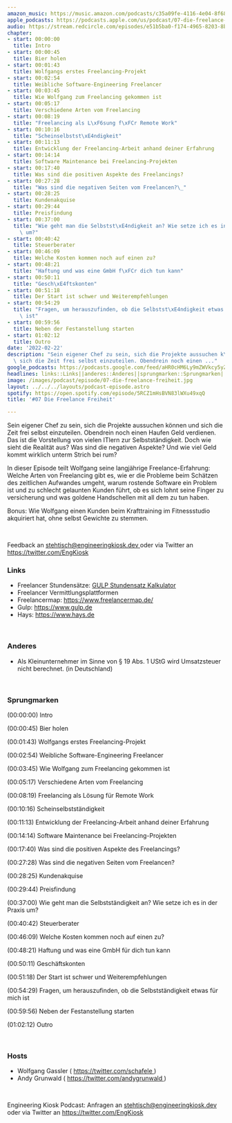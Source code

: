 ```yaml
---
amazon_music: https://music.amazon.com/podcasts/c35a09fe-4116-4e04-8f68-77d61b112e46/episodes/d7e5bc38-3464-475c-998c-1deda993203e/engineering-kiosk-07-die-freelance-freiheit
apple_podcasts: https://podcasts.apple.com/us/podcast/07-die-freelance-freiheit/id1603082924?i=1000551841726
audio: https://stream.redcircle.com/episodes/e51b5ba0-f174-4965-8203-8b5673dac440/stream.mp3
chapter:
- start: 00:00:00
  title: Intro
- start: 00:00:45
  title: Bier holen
- start: 00:01:43
  title: Wolfgangs erstes Freelancing-Projekt
- start: 00:02:54
  title: Weibliche Software-Engineering Freelancer
- start: 00:03:45
  title: Wie Wolfgang zum Freelancing gekommen ist
- start: 00:05:17
  title: Verschiedene Arten vom Freelancing
- start: 00:08:19
  title: "Freelancing als L\xF6sung f\xFCr Remote Work"
- start: 00:10:16
  title: "Scheinselbstst\xE4ndigkeit"
- start: 00:11:13
  title: Entwicklung der Freelancing-Arbeit anhand deiner Erfahrung
- start: 00:14:14
  title: Software Maintenance bei Freelancing-Projekten
- start: 00:17:40
  title: Was sind die positiven Aspekte des Freelancings?
- start: 00:27:28
  title: "Was sind die negativen Seiten vom Freelancen?\_"
- start: 00:28:25
  title: Kundenakquise
- start: 00:29:44
  title: Preisfindung
- start: 00:37:00
  title: "Wie geht man die Selbstst\xE4ndigkeit an? Wie setze ich es in der Praxis\
    \ um?"
- start: 00:40:42
  title: Steuerberater
- start: 00:46:09
  title: Welche Kosten kommen noch auf einen zu?
- start: 00:48:21
  title: "Haftung und was eine GmbH f\xFCr dich tun kann"
- start: 00:50:11
  title: "Gesch\xE4ftskonten"
- start: 00:51:18
  title: Der Start ist schwer und Weiterempfehlungen
- start: 00:54:29
  title: "Fragen, um herauszufinden, ob die Selbstst\xE4ndigkeit etwas f\xFCr mich\
    \ ist"
- start: 00:59:56
  title: Neben der Festanstellung starten
- start: 01:02:12
  title: Outro
date: '2022-02-22'
description: "Sein eigener Chef zu sein, sich die Projekte aussuchen k\xF6nnen und\
  \ sich die Zeit frei selbst einzuteilen. Obendrein noch einen ..."
google_podcasts: https://podcasts.google.com/feed/aHR0cHM6Ly9mZWVkcy5yZWRjaXJjbGUuY29tLzBlY2ZkZmQ3LWZkYTEtNGMzZC05NTE1LTQ3NjcyN2Y5ZGY1ZQ/episode/MjZiMDkyOTktY2UwMS00ZWMwLTg0MDEtZjZkOGIyMzQ2MWVk?sa=X&ved=0CAUQkfYCahcKEwi4xMSxj4L4AhUAAAAAHQAAAAAQNQ
headlines: links::Links||anderes::Anderes||sprungmarken::Sprungmarken||hosts::Hosts
image: /images/podcast/episode/07-die-freelance-freiheit.jpg
layout: ../../../layouts/podcast-episode.astro
spotify: https://open.spotify.com/episode/5RCZ1mHsBVN83lWXu49xqQ
title: '#07 Die Freelance Freiheit'

---
```


<p>
   Sein eigener Chef zu sein, sich die Projekte aussuchen können und sich die Zeit frei selbst einzuteilen. Obendrein noch einen Haufen Geld verdienen. Das ist die Vorstellung von vielen ITlern zur Selbstständigkeit. Doch wie sieht die Realität aus? Was sind die negativen Aspekte? Und wie viel Geld kommt wirklich unterm Strich bei rum?
  </p>
  <p>
   In dieser Episode teilt Wolfgang seine langjährige Freelance-Erfahrung: Welche Arten von Freelancing gibt es, wie er die Probleme beim Schätzen des zeitlichen Aufwandes umgeht, warum rostende Software ein Problem ist und zu schlecht gelaunten Kunden führt, ob es sich lohnt seine Finger zu versicherung und was goldene Handschellen mit all dem zu tun haben.
  </p>
  <p>
   Bonus: Wie Wolfgang einen Kunden beim Krafttraining im Fitnessstudio akquiriert hat, ohne selbst Gewichte zu stemmen.
  </p>
  <p>
   <br/>
  </p>
  <p>
   Feedback an
   <a href="mailto:stehtisch@engineeringkiosk.dev" rel="nofollow">
    stehtisch@engineeringkiosk.dev
   </a>
   oder via Twitter an
   <a href="https://twitter.com/EngKiosk" rel="nofollow">
    https://twitter.com/EngKiosk
   </a>
  </p>
  <h3 id="links">
   Links
  </h3>
  <ul>
   <li>
    Freelancer Stundensätze:
    <a href="https://www.gulp.de/stundensatzkalkulator" rel="nofollow">
     GULP Stundensatz Kalkulator
    </a>
   </li>
   <li>
    Freelancer Vermittlungsplattformen
   </li>
   <li>
    Freelancermap:
    <a href="https://www.freelancermap.de/" rel="nofollow">
     https://www.freelancermap.de/
    </a>
   </li>
   <li>
    Gulp:
    <a href="https://www.gulp.de" rel="nofollow">
     https://www.gulp.de
    </a>
   </li>
   <li>
    Hays:
    <a href="https://www.hays.de" rel="nofollow">
     https://www.hays.de
    </a>
   </li>
  </ul>
  <p>
   <br/>
  </p>
  <h3 id="anderes">
   Anderes
  </h3>
  <ul>
   <li>
    Als Kleinunternehmer im Sinne von § 19 Abs. 1 UStG wird Umsatzsteuer nicht berechnet. (in Deutschland)
   </li>
  </ul>
  <p>
   <br/>
  </p>
  <h3 id="sprungmarken">
   Sprungmarken
  </h3>
  <p>
   (00:00:00) Intro
  </p>
  <p>
   (00:00:45) Bier holen
  </p>
  <p>
   (00:01:43) Wolfgangs erstes Freelancing-Projekt
  </p>
  <p>
   (00:02:54) Weibliche Software-Engineering Freelancer
  </p>
  <p>
   (00:03:45) Wie Wolfgang zum Freelancing gekommen ist
  </p>
  <p>
   (00:05:17) Verschiedene Arten vom Freelancing
  </p>
  <p>
   (00:08:19) Freelancing als Lösung für Remote Work
  </p>
  <p>
   (00:10:16) Scheinselbstständigkeit
  </p>
  <p>
   (00:11:13) Entwicklung der Freelancing-Arbeit anhand deiner Erfahrung
  </p>
  <p>
   (00:14:14) Software Maintenance bei Freelancing-Projekten
  </p>
  <p>
   (00:17:40) Was sind die positiven Aspekte des Freelancings?
  </p>
  <p>
   (00:27:28) Was sind die negativen Seiten vom Freelancen?
  </p>
  <p>
   (00:28:25) Kundenakquise
  </p>
  <p>
   (00:29:44) Preisfindung
  </p>
  <p>
   (00:37:00) Wie geht man die Selbstständigkeit an? Wie setze ich es in der Praxis um?
  </p>
  <p>
   (00:40:42) Steuerberater
  </p>
  <p>
   (00:46:09) Welche Kosten kommen noch auf einen zu?
  </p>
  <p>
   (00:48:21) Haftung und was eine GmbH für dich tun kann
  </p>
  <p>
   (00:50:11) Geschäftskonten
  </p>
  <p>
   (00:51:18) Der Start ist schwer und Weiterempfehlungen
  </p>
  <p>
   (00:54:29) Fragen, um herauszufinden, ob die Selbstständigkeit etwas für mich ist
  </p>
  <p>
   (00:59:56) Neben der Festanstellung starten
  </p>
  <p>
   (01:02:12) Outro
  </p>
  <p>
   <br/>
  </p>
  <h3 id="hosts">
   Hosts
  </h3>
  <ul>
   <li>
    Wolfgang Gassler (
    <a href="https://twitter.com/schafele" rel="nofollow">
     https://twitter.com/schafele
    </a>
    )
   </li>
   <li>
    Andy Grunwald (
    <a href="https://twitter.com/andygrunwald" rel="nofollow">
     https://twitter.com/andygrunwald
    </a>
    )
   </li>
  </ul>
  <p>
   <br/>
  </p>
  <p>
   Engineering Kiosk Podcast: Anfragen an
   <a href="mailto:stehtisch@engineeringkiosk.dev" rel="nofollow">
    stehtisch@engineeringkiosk.dev
   </a>
   oder via Twitter an
   <a href="https://twitter.com/EngKiosk" rel="nofollow">
    https://twitter.com/EngKiosk
   </a>
  </p>
